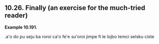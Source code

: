 <a id="section-exercise"></a>10.26. <a id="c10s26"></a>Finally (an exercise for the much-tried reader)
------------------------------------------------------------------------------------------------------

<div class="interlinear-gloss-example example">
<a id="example-random-id-NxGB"></a>

**Example 10.191. <a id="c10e26d1"></a>** 

<a id="id-1.11.28.2.2.1" class="indexterm"></a>.a'o do pu seju ba roroi ca'o fe'e su'oroi jimpe fi le lojbo temci selsku ciste

</div>